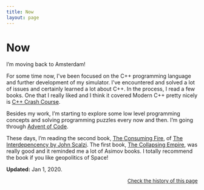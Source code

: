 ```yaml
---
title: Now
layout: page
---
```


# Now

I’m moving back to Amsterdam! 

For some time now, I've been focused on the C++ programming language and further development of my simulator. I've encountered and solved a lot of issues and certainly learned a lot about C++. In the process, I read a few books. One that I really liked and I think it covered Modern C++ pretty nicely is [C++ Crash Course](https://ccc.codes/).

Besides my work, I’m starting to explore some low level programming concepts and solving programming puzzles every now and then. I’m going through [Advent of Code](https://adventofcode.com/). 

These days, I’m reading the second book, [The Consuming Fire](http://www.librarything.com/work/20892979), of [The Interdepencency by John Scalzi](https://www.librarything.com/series/The+Interdependency). The first book, [The Collapsing Empire](http://www.librarything.com/work/17808669), was really good and it reminded me a lot of Asimov books. I totally recommend the book if you like geopolitics of Space!

**Updated:** Jan 1, 2020.

<div align="right"><a style="font-size:small;" href="https://github.com/amirmasoudabdol/amirmasoudabdol.name/blob/gh-pages/now.md">Check the history of this page</a></div>